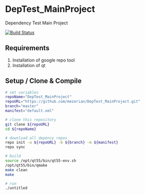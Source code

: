 # DepTest_MainProject
Dependency Test Main Project

[![Build Status](https://travis-ci.org/mezorian/DepTest_MainProject.svg?branch=master)](https://travis-ci.org/mezorian/DepTest_MainProject)

## Requirements 

 1. Installation of google repo tool
 2. Installation of qt

## Setup / Clone & Compile 

```bash
# set variables
repoName="DepTest_MainProject"
repoURL="https://github.com/mezorian/DepTest_MainProject.git"
branch="master"
manifest="default.xml"

# clone this repository
git clone ${repoURL}
cd ${repoName}

# download all depency repos
repo init -u ${repoURL} -b ${branch} -m ${manifest}
repo sync

# build
source /opt/qt55/bin/qt55-env.sh
/opt/qt55/bin/qmake
make clean
make

# run
./untitled

```
